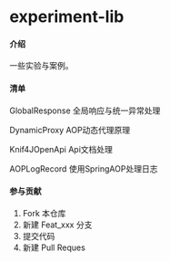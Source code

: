 # experiment-lib

#### 介绍
一些实验与案例。

#### 清单
GlobalResponse 全局响应与统一异常处理

DynamicProxy   AOP动态代理原理

Knif4JOpenApi   Api文档处理

AOPLogRecord    使用SpringAOP处理日志



#### 参与贡献

1.  Fork 本仓库
2.  新建 Feat_xxx 分支
3.  提交代码
4.  新建 Pull Reques